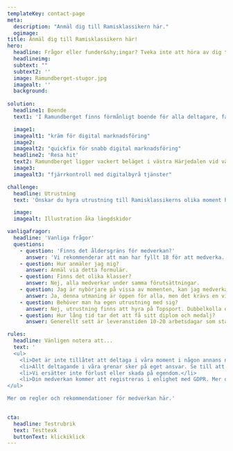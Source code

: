 ```yaml
---
templateKey: contact-page
meta: 
  description: "Anmäl dig till Ramisklassikern här."
  ogimage: 
title: Anmäl dig till Ramisklassikern här!
hero:
  headline: Frågor eller funder&shy;ingar? Tveka inte att höra av dig till oss.
  headlineimg: 
  subtext: ""
  subtext2: '' 
  image: Ramundberget-stugor.jpg
  imagealt: ''
  background: 
  
solution:
  headline1: Boende
  text1: 'I Ramundberget finns förmånligt boende för alla deltagare, familjer och anhöriga. Välj bland hotell, lägenheter, stugor och vandrarhem. <br><br>I Ramundbergets bykärna finner du torget omgivet av hotell Fjällgården, restauranger och caféer samt sportbutiken Topsport som hyr ut den utrustning ni kan tänkas behöva. Torget är mötesplatsen och utgångspunkten för många av grenarna och här finns också en stor parkeringsplats. <br><br>Läs mer om Ramundbergets boendealternativ här.' 

  image1: 
  imagealt1: "kräm för digital marknadsföring"
  image2: 
  imagealt2: "quickfix för snabb digital marknadsföring"
  headline2: 'Resa hit'
  text2: Ramundberget ligger vackert beläget i västra Härjedalen vid vägs ände, två mil från norska gränsen och 750 meter över havet. 59 mil från Stockholm, 98 mil från Malmö. Till Ramundberget tar du dig med bil, buss, flyg eller tåg med transfer. På plats finns allt du behöver nära och det är gångavstånd från de flesta boenden i området. Läs mer om resalternativen här.
  image3: 
  imagealt3: "fjärrkontroll med digitalbyrå tjänster"

challenge:
  headline: Utrustning
  text: 'Önskar du hyra utrustning till Ramisklassikerns olika moment hittar du allt du behöver på <a href="https://www.ramundberget.se/sportbutik/" target="_blank" ref="noreferrer">Topsport, sportbutik och uthyrning. Vi rekommenderar följande utrustning till de olika grenarna:' 

  image: 
  imagealt: Illustration åka längdskidor

vanligafragor:
  headline: 'Vanliga frågor'
  questions: 
    - question: 'Finns det åldersgräns för medverkan?'
      answer: 'Vi rekommenderar att man har fyllt 18 för att medverka. Är man yngre görs momenten i målmans sällskap. För de som just startat sin träningskarriär och är yngre finns rekommendationer på kortare distanser.'
    - question: Hur anmäler jag mig?
      answer: Anmäl via detta formulär.
    - question: Finns det olika klasser?
      answer: Nej, alla medverkar under samma förutsättningar. 
    - question: Jag är nybörjare på vissa av momenten, kan jag medverka?
      answer: Ja, denna utmaning är öppen för alla, men det krävs en viss fysik och god hälsa för att kunna genomföra momenten. Har man aldrig gått på topptur rekommenderas att gå med guide första gången.
    - question: Behöver man ha egen utrustning med sig?
      answer: Nej, utrustning finns att hyra på Topsport. Dubbelkolla dock alltid och förboka under högsäsong.
    - question: Hur lång tid tar det att få sitt diplom och medalj?
      answer: Generellt sett är leveranstiden 10-20 arbetsdagar som standard.

rules:
  headline: Vänligen notera att...
  text: '
  <ul>
	<li>Det är inte tillåtet att deltaga i våra moment i någon annans namn.</li>
	<li>Allt deltagande i våra grenar sker på eget ansvar. Se till att du har en olycksfallsförsäkring.</li>
	<li>Vi ersätter inte förlust eller skada på egendom.</li>
	<li>Din medverkan kommer att registreras i enlighet med GDPR. Mer om GDPR-Dataskyddsförordningen här.</li>
</ul>

Mer om regler och rekommendationer för medverkan här.'
  

cta:
  headline: Testrubrik
  text: Testtexk
  buttonText: klickiklick
---
```

